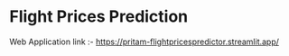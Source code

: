 # Flight Prices Prediction

Web Application link :- https://pritam-flightpricespredictor.streamlit.app/
